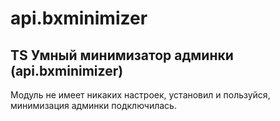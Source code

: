 # api.bxminimizer

## TS Умный минимизатор админки (api.bxminimizer)

Модуль не имеет никаких настроек, установил и пользуйся, минимизация админки подключилась.


